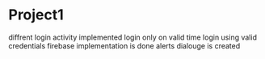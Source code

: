 # Project1

diffrent login activity implemented 
login only on valid time
login using valid credentials
firebase implementation is done
alerts dialouge is created
